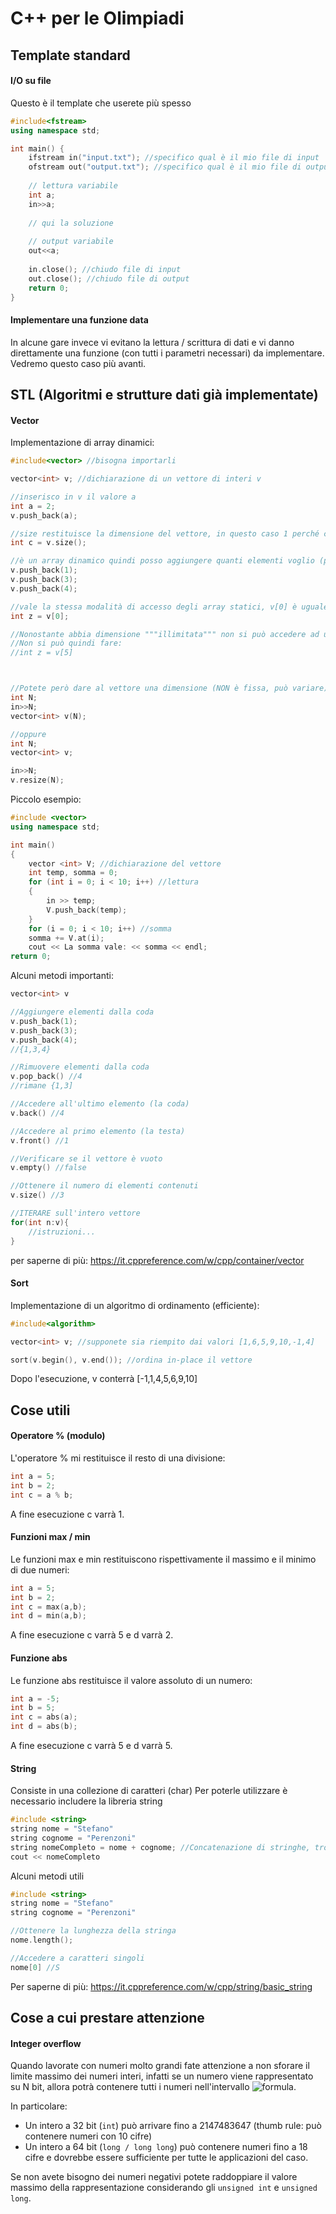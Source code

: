 # C++ per le Olimpiadi

## Template standard

#### I/O su file

Questo è il template che userete più spesso

```cpp
#include<fstream>
using namespace std;

int main() {
    ifstream in("input.txt"); //specifico qual è il mio file di input
    ofstream out("output.txt"); //specifico qual è il mio file di output
  
    // lettura variabile
    int a;
    in>>a;
  
    // qui la soluzione
   
    // output variabile
    out<<a;
    
    in.close(); //chiudo file di input
    out.close(); //chiudo file di output
    return 0;
}
```

#### Implementare una funzione data 

In alcune gare invece vi evitano la lettura / scrittura di dati e vi danno direttamente una funzione (con tutti i parametri necessari) da implementare. Vedremo questo caso più avanti.

## STL (Algoritmi e strutture dati già implementate)

#### Vector
Implementazione di array dinamici:
```cpp
#include<vector> //bisogna importarli

vector<int> v; //dichiarazione di un vettore di interi v

//inserisco in v il valore a
int a = 2;
v.push_back(a);

//size restituisce la dimensione del vettore, in questo caso 1 perché c'è un solo elemento
int c = v.size();

//è un array dinamico quindi posso aggiungere quanti elementi voglio (più o meno)
v.push_back(1);
v.push_back(3);
v.push_back(4);

//vale la stessa modalità di accesso degli array statici, v[0] è uguale a 2
int z = v[0];

//Nonostante abbia dimensione """illimitata""" non si può accedere ad un elemento non ancora asseggnato
//Non si può quindi fare:
//int z = v[5]



//Potete però dare al vettore una dimensione (NON è fissa, può variare) facendo:
int N;
in>>N;
vector<int> v(N);

//oppure
int N;
vector<int> v;

in>>N;
v.resize(N);
```

Piccolo esempio:
```cpp
#include <vector>
using namespace std;

int main()
{
    vector <int> V; //dichiarazione del vettore
    int temp, somma = 0;
    for (int i = 0; i < 10; i++) //lettura
    {
        in >> temp;
        V.push_back(temp);
    }
    for (i = 0; i < 10; i++) //somma
    somma += V.at(i);
    cout << La somma vale: << somma << endl;
return 0;
```

Alcuni metodi importanti:
```cpp
vector<int> v

//Aggiungere elementi dalla coda
v.push_back(1);
v.push_back(3);
v.push_back(4);
//{1,3,4}

//Rimuovere elementi dalla coda
v.pop_back() //4
//rimane {1,3]

//Accedere all'ultimo elemento (la coda)
v.back() //4

//Accedere al primo elemento (la testa)
v.front() //1

//Verificare se il vettore è vuoto
v.empty() //false

//Ottenere il numero di elementi contenuti
v.size() //3

//ITERARE sull'intero vettore
for(int n:v){
    //istruzioni...
}
```
per saperne di più: https://it.cppreference.com/w/cpp/container/vector


#### Sort
Implementazione di un algoritmo di ordinamento (efficiente):
```cpp
#include<algorithm>

vector<int> v; //supponete sia riempito dai valori [1,6,5,9,10,-1,4]

sort(v.begin(), v.end()); //ordina in-place il vettore

```
Dopo l'esecuzione, v conterrà [-1,1,4,5,6,9,10]



## Cose utili

#### Operatore % (modulo)
L'operatore % mi restituisce il resto di una divisione:
```cpp
int a = 5;
int b = 2;
int c = a % b;
```
A fine esecuzione c varrà 1.

#### Funzioni max / min
Le funzioni max e min restituiscono rispettivamente il massimo e il minimo di due numeri:
```cpp
int a = 5;
int b = 2;
int c = max(a,b);
int d = min(a,b);
```
A fine esecuzione c varrà 5 e d varrà 2.

#### Funzione abs
Le funzione abs restituisce il valore assoluto di un numero:
```cpp
int a = -5;
int b = 5;
int c = abs(a); 
int d = abs(b); 
```
A fine esecuzione c varrà 5 e d varrà 5.

#### String
Consiste in una collezione di caratteri (char)
Per poterle utilizzare è necessario includere la libreria string
```cpp
#include <string>
string nome = "Stefano"
string cognome = "Perenzoni"
string nomeCompleto = nome + cognome; //Concatenazione di stringhe, trova l'"errore"
cout << nomeCompleto
```

Alcuni metodi utili
```cpp
#include <string>
string nome = "Stefano"
string cognome = "Perenzoni"

//Ottenere la lunghezza della stringa
nome.length();

//Accedere a caratteri singoli
nome[0] //S
```

Per saperne di più: https://it.cppreference.com/w/cpp/string/basic_string
    
## Cose a cui prestare attenzione

#### Integer overflow
Quando lavorate con numeri molto grandi fate attenzione a non sforare il limite massimo dei numeri interi, infatti se un numero viene rappresentato su N bit, allora potrà contenere tutti i numeri nell'intervallo ![formula](http://latex.codecogs.com/gif.latex?[-2^{n-1};2^{n-1}-1]).

In particolare:
* Un intero a 32 bit (``` int ```) può arrivare fino a 2147483647 (thumb rule: può contenere numeri con 10 cifre)
* Un intero a 64 bit (``` long / long long ```) può contenere numeri fino a 18 cifre e dovrebbe essere sufficiente per tutte le applicazioni del caso.

Se non avete bisogno dei numeri negativi potete raddoppiare il valore massimo della rappresentazione considerando gli ``` unsigned int ``` e ``` unsigned long ```.
